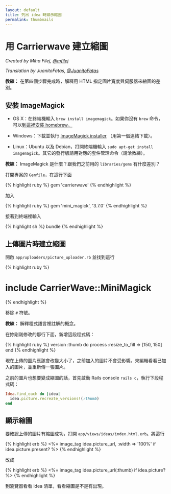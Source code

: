 ```yaml
---
layout: default
title: 列出 idea 時顯示縮圖
permalink: thumbnails
---
```


# 用 Carrierwave 建立縮圖

*Created by Miha Filej, [@mfilej](https://twitter.com/mfilej)*

*Translation by JuanitoFatas, [@JuanitoFatas](https://twitter.com/juanitofatas)*

**教練：** 在第四個步驟完成時，解釋用 HTML 指定圖片寬度與伺服器來縮圖的差別。

## 安裝 ImageMagick

* OS X：在終端機輸入 `brew install imagemagick`。如果你沒有 `brew` 命令，可以[到這裡安裝 homebrew。][in-homebrew]
* Windows：下載並執行 [ImageMagick installer][im-win] （用第一個連結下載）。
* Linux：Ubuntu 以及 Debian，打開終端機輸入 `sudo apt-get install imagemagick`。其它的發行版請用對應的套件管理命令（請洽教練）。

  [im-win]: http://www.imagemagick.org/script/binary-releases.php#windows
  [in-homebrew]: http://brew.sh/index_zh-tw.html

**教練：** ImageMagick 是什麼？跟我們之前用的 `libraries/gems` 有什麼差別？

打開專案的 `Gemfile`，在這行下面

{% highlight ruby %}
gem 'carrierwave'
{% endhighlight %}

加入

{% highlight ruby %}
gem 'mini_magick', '3.7.0'
{% endhighlight %}

接著到終端裡輸入

{% highlight sh %}
bundle
{% endhighlight %}

## 上傳圖片時建立縮圖

開啟 `app/uploaders/picture_uploader.rb` 並找到這行

{% highlight ruby %}
  # include CarrierWave::MiniMagick
{% endhighlight %}

移除 `#` 符號。

**教練：** 解釋程式語言裡註解的概念。

在妳剛剛修改的那行下面，新增這段程式碼：

{% highlight ruby %}
version :thumb do
  process :resize_to_fill => [150, 150]
end
{% endhighlight %}

現在上傳的圖片應該會改變大小了，之前加入的圖片不會受影響。來編輯看看已加入的圖片，並重新傳一張圖片。

之前的圖片也想要變成縮圖的話，首先啟動 Rails console `rails c`，執行下段程式碼：

```ruby
Idea.find_each do |idea|
  idea.picture.recreate_versions!(:thumb)
end
```

## 顯示縮圖

要確認上傳的圖片有縮圖成功，打開 `app/views/ideas/index.html.erb`。將這行

{% highlight erb %}
<%= image_tag idea.picture_url, :width => '100%' if idea.picture.present? %>
{% endhighlight %}

改成

{% highlight erb %}
<%= image_tag idea.picture_url(:thumb) if idea.picture? %>
{% endhighlight %}

到瀏覽器看看 idea 清單，看看縮圖是不是有出現。
